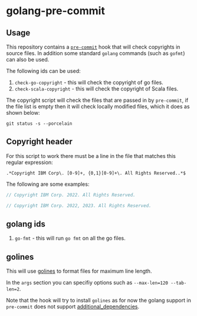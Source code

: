 # golang-pre-commit

## Usage

This repository contains a [`pre-commit`](https://pre-commit.com/#hooks-files) hook that will check copyrights in source files.
In addition some standard `golang` commands (such as `gofmt`) can also be used.

The following ids can be used:

   1. `check-go-copyright` - this will check the copyright of go files.
   1. `check-scala-copyright` - this will check the copyright of Scala files.

The copyright script will check the files that are passed in by `pre-commit`,
if the file list is empty then it will check locally modified files, which it does as shown below:

   ```shell
   git status -s --porcelain
   ```

## Copyright header

For this script to work there must be a line in the file that matches this regular expression:

   ```shell
   .*Copyright IBM Corp\. [0-9]+, {0,1}[0-9]+\. All Rights Reserved..*$
   ```

The following are some examples:

   ```go
   // Copyright IBM Corp. 2022. All Rights Reserved.
   ```

   ```go
   // Copyright IBM Corp. 2022, 2023. All Rights Reserved.
   ```

## golang ids

   1. `go-fmt` - this will run `go fmt` on all the go files.

## golines

This will use [golines](https://github.com/segmentio/golines) to format files for maximum line length.

In the `args` section you can specifiy options such as `--max-len=120 --tab-len=2`.

Note that the hook will try to install `golines` as for now the golang support
in `pre-commit` does not support [additional_dependencies](https://pre-commit.com/#golang).
